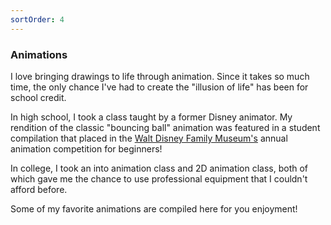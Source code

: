 ```yaml
---
sortOrder: 4
---
```


### Animations

I love bringing drawings to life through animation. Since it takes so much time, the only chance I've had to create the "illusion of life" has been for school credit.

In high school, I took a class taught by a former Disney animator. My rendition of the classic "bouncing ball" animation was featured in a student compilation that placed in the [Walt Disney Family Museum's](https://www.waltdisney.org/) annual animation competition for beginners!

In college, I took an into animation class and 2D animation class, both of which gave me the chance to use professional equipment that I couldn't afford before.

Some of my favorite animations are compiled here for you enjoyment!

<image-row class='expand-md'>
  <img src='/images/animations/walk-cycle.gif' alt='' loading='lazy' />
  <img src='/images/animations/zoetrope.gif' alt='' loading='lazy' />
  <img src='/images/animations/circle-boogie.gif' alt='' loading='lazy' />
</image-row>

<image-row class='expand-md'>
  <img src='/images/animations/six-ft-apart.gif' alt='' loading='lazy' />
  <img src='/images/animations/jack-in-the-box.gif' alt='' loading='lazy' />
</image-row>

<image-row class='expand-md'>
  <img src='/images/animations/fire-paper.gif' alt='' loading='lazy' />
  <img src='/images/animations/explosion.gif' alt='' loading='lazy' />
  <img src='/images/animations/fire.gif' alt='' loading='lazy' />
</image-row>

<image-row class='expand-md'>
  <img src='/images/animations/bunny.gif' alt='' loading='lazy' />
  <img src='/images/animations/monty-python.gif' alt='' loading='lazy' />
  <img src='/images/animations/wave.gif' alt='' loading='lazy' />
</image-row>